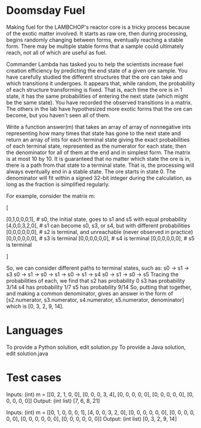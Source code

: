 Doomsday Fuel
=============

Making fuel for the LAMBCHOP's reactor core is a tricky process because of the exotic matter involved.
It starts as raw ore, then during processing, begins randomly changing between forms, eventually reaching a stable form.
There may be multiple stable forms that a sample could ultimately reach, not all of which are useful as fuel.

Commander Lambda has tasked you to help the scientists increase fuel creation efficiency by predicting the end state of
a given ore sample. You have carefully studied the different structures that the ore can take and which transitions it
undergoes. It appears that, while random, the probability of each structure transforming is fixed. That is, each time
the ore is in 1 state, it has the same probabilities of entering the next state (which might be the same state).  You
have recorded the observed transitions in a matrix. The others in the lab have hypothesized more exotic forms that the
ore can become, but you haven't seen all of them.

Write a function answer(m) that takes an array of array of nonnegative ints representing how many times that state has
gone to the next state and return an array of ints for each terminal state giving the exact probabilities of each 
terminal state, represented as the numerator for each state, then the denominator for all of them at the end and in 
simplest form. The matrix is at most 10 by 10. It is guaranteed that no matter which state the ore is in, there is a path
from that state to a terminal state. That is, the processing will always eventually end in a stable state. The ore starts
in state 0. The denominator will fit within a signed 32-bit integer during the calculation, as long as the fraction
is simplified regularly.

For example, consider the matrix m:

[

  [0,1,0,0,0,1],  # s0, the initial state, goes to s1 and s5 with equal probability
  [4,0,0,3,2,0],  # s1 can become s0, s3, or s4, but with different probabilities
  [0,0,0,0,0,0],  # s2 is terminal, and unreachable (never observed in practice)
  [0,0,0,0,0,0],  # s3 is terminal
  [0,0,0,0,0,0],  # s4 is terminal
  [0,0,0,0,0,0],  # s5 is terminal
  
]

So, we can consider different paths to terminal states, such as:
s0 -> s1 -> s3
s0 -> s1 -> s0 -> s1 -> s0 -> s1 -> s4
s0 -> s1 -> s0 -> s5
Tracing the probabilities of each, we find that
s2 has probability 0
s3 has probability 3/14
s4 has probability 1/7
s5 has probability 9/14
So, putting that together, and making a common denominator, gives an answer in the form of
[s2.numerator, s3.numerator, s4.numerator, s5.numerator, denominator] which is
[0, 3, 2, 9, 14].

Languages
=========

To provide a Python solution, edit solution.py
To provide a Java solution, edit solution.java

Test cases
==========

Inputs:
    (int) m = [[0, 2, 1, 0, 0], [0, 0, 0, 3, 4], [0, 0, 0, 0, 0], [0, 0, 0, 0, 0], [0, 0, 0, 0, 0]]
Output:
    (int list) [7, 6, 8, 21]

Inputs:
    (int) m = [[0, 1, 0, 0, 0, 1], [4, 0, 0, 3, 2, 0], [0, 0, 0, 0, 0, 0], [0, 0, 0, 0, 0, 0], [0, 0, 0, 0, 0, 0], [0, 0, 0, 0, 0, 0]]
Output:
    (int list) [0, 3, 2, 9, 14]
